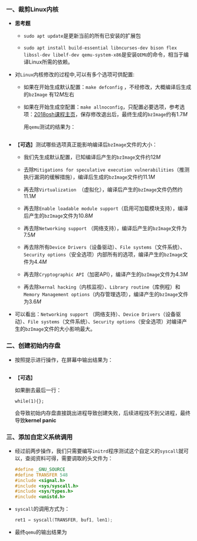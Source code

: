 ### 一、裁剪Linux内核

- **思考题**
  
  - `sudo apt update`是更新当前的所有已安装的扩展包
  
  - `sudo apt install build-essential libncurses-dev bison flex libssl-dev libelf-dev qemu-system-x86`是安装`QEMU`的命令，相当于编译Linux所需的依赖。

- 对`Linux`内核修改的过程中,可以有多个选项可供配置:
  
  - 如果在开始生成默认配置：`make defconfig` ，不经修改，大概编译后生成的`bzImage` 有$12M$左右
  
  - 如果在开始生成空配置：`make allnoconfig`，只配置必要选项，参考选项：[2018osh课程主页](https://osh-2018.github.io/2/kernel/)，保存修改退出后，最终生成的`bzImage`约有$1.7M$
    
    用`qemu`测试的结果为：
    
    ![]()

- 【**可选**】测试哪些选项真正能影响编译后`bzImage`文件的大小：
  
  - 我们先生成默认配置，已知编译后产生的`bzImage`文件约$12M$
  
  - 去除`Mitigations for speculative execution vulnerabilities`（推测执行漏洞的缓解措施），编译后生成的`bzImage`文件约$11.1M$
  
  - 再去除`Virtualization `（虚拟化），编译后产生的`bzImage`文件仍然约$11.1M$
  
  - 再去除`Enable loadable module support`（启用可加载模块支持），编译后产生的`bzImage`文件为$10.8M$
  
  - 再去除`Networking support` （网络支持），编译后产生的`bzImage`文件为$7.5M$
  
  - 再去除所有`Device Drivers`（设备驱动）、`File systems`（文件系统）、`Security options`（安全选项）内部所有的选项，编译产生的`bzImage`文件为$4.4M$
  
  - 再去除`Cryptographic API`（加密API），编译产生的`bzImage`文件为$4.3M$
  
  - 再去除`kernal hacking`（内核监视）、`Library routine`（库例程）和`Memory Management options`（内存管理选项），编译产生的`bzImage`文件为$3.6M$

- 可以看出：`Networking support` （网络支持）、`Device Drivers`（设备驱动）、`File systems`（文件系统）、`Security options`（安全选项）对编译产生的`bzImage`文件的大小影响最大。

### 二、创建初始内存盘

- 按照提示进行操作，在屏幕中输出结果为：
  
  ![]()

- 【**可选**】
  
  如果删去最后一行：
  
  `while(1){};`
  
  会导致初始内存盘直接跳出进程导致创建失败，后续进程找不到父进程，最终导致**kernel panic**

### 三、添加自定义系统调用

- 经过前两步操作，我们只需要编写`initrd`程序测试这个自定义的`syscall`就可以，查阅资料可得，需要调取的头文件为：
  
  ```cpp
  #define _GNU_SOURCE
  #define TRANSFER 548
  #include <signal.h>
  #include <sys/syscall.h>
  #include <sys/types.h>
  #include <unistd.h>
  ```

- `syscall`的调用方式为：
  
  ```cpp
  ret1 = syscall(TRANSFER, buf1, len1);
  ```

- 最终`qemu`的输出结果为
  
  ![]()
